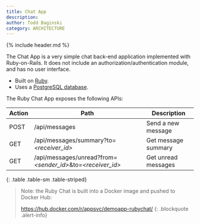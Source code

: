 ```yaml
---
title: Chat App
description:
author: Todd Baginski
category: ARCHITECTURE
---
```


{% include header.md %}

The Chat App is a very simple chat back-end application implemented with Ruby-on-Rails.
It does not include an authorization/authentication module, and has no user interface.

* Built on [Ruby](https://www.ruby-lang.org/en/).
* Uses a [PostgreSQL database](https://www.postgresql.org/). 

The Ruby Chat App exposes the following APIs:

| Action | Path                                     | Description         |
| ------ | ---------------------------------------- | ------------------- |
| POST   | /api/messages                            | Send a new message  |
| GET    | /api/messages/summary?to=*\<receiver_id\>* | Get message summary |
| GET    | /api/messages/unread?from=*\<sender_id\>*&to=*\<receiver_id\>* | Get unread messages |
{: .table .table-sm .table-striped}

> Note: the Ruby Chat is built into a Docker image and pushed to Docker Hub:
>
> https://hub.docker.com/r/appsvc/demoapp-rubychat/
{: .blockquote .alert-info}